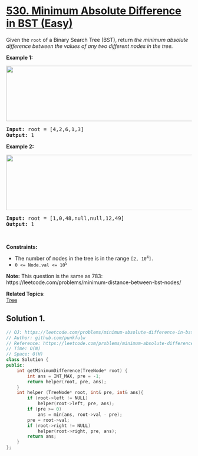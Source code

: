 # [530. Minimum Absolute Difference in BST (Easy)](https://leetcode.com/problems/minimum-absolute-difference-in-bst/)

<p>Given the <code>root</code> of a Binary Search Tree (BST), 
  return<em> the minimum absolute difference between the values of any two different nodes in the tree.</em></p>



<p><strong>Example 1:</strong></p>
<img alt="" src="https://assets.leetcode.com/uploads/2021/02/05/bst1.jpg" style="width: 600px; height: 150px;">
<pre>
<strong>Input:</strong> root = [4,2,6,1,3]
<strong>Output:</strong> 1
</pre>

<p><strong>Example 2:</strong></p>
<img alt="" src="https://assets.leetcode.com/uploads/2021/02/05/bst2.jpg" style="width: 600px; height: 150px;">
<pre>
<strong>Input:</strong> root = [1,0,48,null,null,12,49]
<strong>Output:</strong> 1
</pre>



<p>&nbsp;</p>
<p><strong>Constraints:</strong></p>

<ul>
  <li>The number of nodes in the tree is in the range <code>[2, 10<sup>4</sup>].</code></li>
  <li><code>0 &lt;= Node.val &lt;= 10<sup>5</sup></code></li>
</ul>

<p><b>Note:</b> This question is the same as 783: https://leetcode.com/problems/minimum-distance-between-bst-nodes/</p>

**Related Topics**:  
[Tree](https://leetcode.com/tag/tree/)

## Solution 1.

```cpp
// OJ: https://leetcode.com/problems/minimum-absolute-difference-in-bst/
// Author: github.com/punkfulw
// Reference: https://leetcode.com/problems/minimum-absolute-difference-in-bst/discuss/99938/C%2B%2B-O(n)-or-O(h)
// Time: O(N)
// Space: O(H)
class Solution {
public:
    int getMinimumDifference(TreeNode* root) {
        int ans = INT_MAX, pre = -1;
        return helper(root, pre, ans);
    }
    int helper (TreeNode* root, int& pre, int& ans){
        if (root->left != NULL)
            helper(root->left, pre, ans);
        if (pre >= 0)
            ans = min(ans, root->val - pre);
        pre = root->val;
        if (root->right != NULL)
            helper(root->right, pre, ans);
        return ans;
    }
};
```


